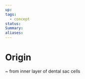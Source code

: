 ```yaml
---
up: 
tags:
  - concept
status: 
Summary:
aliases:
---
```

# Origin
~
from inner layer of dental sac cells